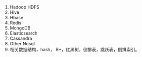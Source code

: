 1. Hadoop HDFS
2. Hive
3. Hbase
4. Redis
5. MongoDB
6. Elasticsearch
7. Cassandra
8. Other Nosql
9. 相关数据结构，hash， B+，红黑树，倒排表，跳跃表，倒排索引。
